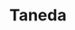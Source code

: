 ---
layout: place
title: "Taneda"
permalink: /washington/seattle/taneda.html
stateAbbr: WA
stateName: Washington
cityName: Seattle
seo:
  name: "Taneda"
  type: Restaurant
  links: http://tanedaseattle.com/
description: "Taneda serves delicious sushi in Seattle, Washington. Try fresh Japanese dishes for a great dining experience. "
place_id: ChIJXcM6TZwVkFQR_DSKVibXe2c
photos:
  - name: >-
      places/ChIJXcM6TZwVkFQR_DSKVibXe2c/photos/AeeoHcJ2LfBKNbzI9QXBlQCNIdUP2yx76oaUKvrDhu2YTgpuDV_rgYE1vrz8Fxr4Mx7T0c7crtEVQ-jYE7a1ad-rtCoVraCPf3bAIQZOjcbreztRM-fksjaHFwJDMx-ct7e7hY43neu067S_PtRXeFDfmzm10A92_xewjue_FrW0UXCJ3b-ZoE-9JZXl5jpqsEgdFh0A7z4DeFnCbdBbY5_m1grwMqbfucTlhUpFCwyxo7enYeMCdpQS0jRVwVPqZmSGWeq6KbrRbYzwwHF1sNTb_KDkYbuIx0M4aU0ZT09-mJGJb9rtFw1OXdx1oT3SU-4J0eKz-KS1NRYUFyZNrWOOY39MnLx0Rm4YkSVCIdZJe8hYrxvybETnuA41qmcK_sYhg4XKahxmftZpTSep0XUBloT_oNJfPswM0qGmq6k2KSPDP-M
    widthPx: 3000
    heightPx: 4000
    authorAttributions:
      - displayName: Lily
        uri: https://maps.google.com/maps/contrib/117141756173601673814
        photoUri: >-
          https://lh3.googleusercontent.com/a-/ALV-UjUSLfFKGHYvILL7Nh8nrLwygwR4zMaTgqLKtxKmMDwlxLERA19M=s100-p-k-no-mo
    flagContentUri: >-
      https://www.google.com/local/imagery/report/?cb_client=maps_api_places.places_api&image_key=!1e10!2sCIHM0ogKEICAgIDb2K_ujQE&hl=en-US
    googleMapsUri: >-
      https://www.google.com/maps/place//data=!3m4!1e2!3m2!1sCIHM0ogKEICAgIDb2K_ujQE!2e10!4m2!3m1!1s0x5490159c4d3ac35d:0x677bd726568a34fc
  - name: >-
      places/ChIJXcM6TZwVkFQR_DSKVibXe2c/photos/AeeoHcIyZo_UTg55hqoFDYUWTYIGGM0EtLrGBbCQnFqptr7qvY3v75UrgQnvrCVmToIOqtKyiD2fGuZX8bnM7Q3z8aykWd39uo1I4bXTMlixcQNS5FTrKBNwqqExfiwHloZUpkBRinvBe3KQxyG_dIfedWfXM1ju9jd98S428ZJcxUcXbeO-2-A08O4wBaoAFAM04mJli6VIxzbkTZmQiXaeKPaQm2lJ7XnqWfzk30uDZN_B3kSXiNc95M7aNXrlUieJN7dwK7oi8hU2KIcOl6yc3UiMuLb5OiIiIEMyHD1okILCh60MDcAa6Wug7vb1incluYV_1fwcQC8Xp_5I-XB9yX7v-kX4Lb5gsf_3hjqnf4WqhKHVZ_1hoPtb5MMqZkoCIvNANjymCRPy6lfdwpSgKTut9O27HNPuB68MsnQ2unxBAg
    widthPx: 4800
    heightPx: 3203
    authorAttributions:
      - displayName: Eugene Hsu
        uri: https://maps.google.com/maps/contrib/112604465046117429977
        photoUri: >-
          https://lh3.googleusercontent.com/a-/ALV-UjXYCfNl6AJu0CLmkX3SE-duQsixLYSVtrV-_nl9WqPkhEowwx8Shg=s100-p-k-no-mo
    flagContentUri: >-
      https://www.google.com/local/imagery/report/?cb_client=maps_api_places.places_api&image_key=!1e10!2sCIHM0ogKEICAgICUsM__Qg&hl=en-US
    googleMapsUri: >-
      https://www.google.com/maps/place//data=!3m4!1e2!3m2!1sCIHM0ogKEICAgICUsM__Qg!2e10!4m2!3m1!1s0x5490159c4d3ac35d:0x677bd726568a34fc
  - name: >-
      places/ChIJXcM6TZwVkFQR_DSKVibXe2c/photos/AeeoHcLF-UulHWXHTSUQQc_XI_c9PWaVvuzQWz2_IcH-IGErg2h2Bv8RjoFwav3lrwo9MeY368jRKbk85O_-I6Ui5oD5y3JmnlyX3yeGa3DQf8ck-6ouUyBu14tled9kLx2t8yzwosfvvs-GmkYP8IpKG0gh93PW9oYYn3GjldQFo4BJZLe-FufwZ491Rw7tnguZ_XpNjDAk1TCHdmnPwpnKiUI-GLO8uOaQvsWCAAy4hY7RytF7dflvmd-ctfU66dEdbV5BHWR-6CurK_zK2ZqxPwI8GEI7FF4HFsgZJIruecRlK8a_9IVrVNxQstodPKUlcwmQtF3dq7Vy6_8KzmFymTlb8LCO4vi02LtrYig7Mbsn_99Yhgz_z71E9T9tTM1QBmmovD0dbI7p_Pzy_gS1DCUhBmoGqO8SkTK6j-eSQyo
    widthPx: 4032
    heightPx: 3024
    authorAttributions:
      - displayName: Nasser Moaibed
        uri: https://maps.google.com/maps/contrib/104899611156877000019
        photoUri: >-
          https://lh3.googleusercontent.com/a-/ALV-UjX0hSxMJyK6nzeqw-zqRfw0f4iVYec-URILLxsqwQUO4ljh_6Q=s100-p-k-no-mo
    flagContentUri: >-
      https://www.google.com/local/imagery/report/?cb_client=maps_api_places.places_api&image_key=!1e10!2sCIHM0ogKEICAgICn_IrGBg&hl=en-US
    googleMapsUri: >-
      https://www.google.com/maps/place//data=!3m4!1e2!3m2!1sCIHM0ogKEICAgICn_IrGBg!2e10!4m2!3m1!1s0x5490159c4d3ac35d:0x677bd726568a34fc
  - name: >-
      places/ChIJXcM6TZwVkFQR_DSKVibXe2c/photos/AeeoHcJ_kC-_yHlnRJhEZB2anPRQjw-bfoDEHpE1T0GQd05-DJ7UthtnRWfb4bgusDl6xeYglbqexJ1BydvghVAfTGSXcSoYFz-xwoAuLuR69UGcX_aha-uqQVQYcAh6I49msp3_5F67gxTNFJDe3bt7ce8fj_pOZImN_aCFPMTc73WYF_Uhkz5NPhrEaVSI-4eSBxNpwqbxVaCL3chrEh1pH_OiiFWvc8ewTLbVXAw_9xAdUajnpNaSXzRmQEXlkLxQ-1hQPNQKBTATMHtKGjXZWxKAl8uq0pd9L8--Vk27xwN_mvRsONdZsQK_Z5o5yQ4-X2bCW0i5rna65plVZuPxPY2TR1oF62p7UVoIN885Ah1Df-raLkQUf31FRaErZGDhRCUs0UMFj5VsfRWKl_4pznxXgBuntA7a3pRlcp0Ooc1HLH5u
    widthPx: 3600
    heightPx: 4800
    authorAttributions:
      - displayName: Ricky Song
        uri: https://maps.google.com/maps/contrib/100427830954715532925
        photoUri: >-
          https://lh3.googleusercontent.com/a-/ALV-UjUchIfo4FqWg3OH9300rJpk-u3wMZHi4FvLyYkWz7-hNo-wx7o=s100-p-k-no-mo
    flagContentUri: >-
      https://www.google.com/local/imagery/report/?cb_client=maps_api_places.places_api&image_key=!1e10!2sCIHM0ogKEICAgICn_5WhgAE&hl=en-US
    googleMapsUri: >-
      https://www.google.com/maps/place//data=!3m4!1e2!3m2!1sCIHM0ogKEICAgICn_5WhgAE!2e10!4m2!3m1!1s0x5490159c4d3ac35d:0x677bd726568a34fc
  - name: >-
      places/ChIJXcM6TZwVkFQR_DSKVibXe2c/photos/AeeoHcJBne4JUQXb4-oVhyceJEqiIzTQgcK_EU_reTjd5kTTfi3DrGcLC-IrtPLAB9kseykH0fiZKhqzDxY670oekUc5G_gqFS-t8A8ZkRyR0NOVKv6xtzgZKMAXOID9PJsGyjNzx6GoPYY2noD_JZQS-t0D1ZxITxTYMfH2ssf1gLir0vewbN9L76RIz5G7SNJI1VAH9V5w0d2Y1D3Lwdu-MFXQQk9A9sGdk8jHrBD0XU45f-KqRNI_0L2S1OfO-A6NLTqFDjYdyIJmtL3TN4CDPqBdeHXyRW-oCWcm7U6Ge5kfLKK6_dI0Run7ypK5r88YjOksiGxRjBOGHRV2xIbF1nOMnLOZN_YFlXLh7AkE1bmAtZ8AnFYROdi_meJ3l5fAd7Lf8cJou2A41zzEi1T_23zOeo7_M_4ujIuzW0bM0ItrbQ
    widthPx: 4000
    heightPx: 3000
    authorAttributions:
      - displayName: Su Liu
        uri: https://maps.google.com/maps/contrib/105087361799789559539
        photoUri: >-
          https://lh3.googleusercontent.com/a-/ALV-UjXNI-EyOk9ea4q6Uh7FAIpXSAg-sm8vPYVNRZfGwuQ3MsOm4xcC=s100-p-k-no-mo
    flagContentUri: >-
      https://www.google.com/local/imagery/report/?cb_client=maps_api_places.places_api&image_key=!1e10!2sCIHM0ogKEICAgICr-cyiRg&hl=en-US
    googleMapsUri: >-
      https://www.google.com/maps/place//data=!3m4!1e2!3m2!1sCIHM0ogKEICAgICr-cyiRg!2e10!4m2!3m1!1s0x5490159c4d3ac35d:0x677bd726568a34fc
  - name: >-
      places/ChIJXcM6TZwVkFQR_DSKVibXe2c/photos/AeeoHcKu2mJh_0h2oQQ1D4NmI94h4P3W15Gjh3GXNsUrjxCfpgkmAiPgYQatsRcGI9OAXROUUNF5wLKtvUadqEjbxMF6fyfk-9tlnt81i-yT6XKGymNDolQUwGHVAngsojLa7RtHzqoqtQELpyNH2gRLC3jXORNJQUOBcT1eCiCeW93Mj2zCQ2999KQhs1BTZFhqJWHyW3Vkni4G_qjyJ5YBKsxUY5u1FZWA2wrCPjNoHwFaSec5pgC4FWLi86XHmDMZyDViNr2mhtE8CsgTcdgcmAJwOuX8Bat1t0eavXsDtJ9rnuUPLAYi2tnQOQlmeM9idEUlXvl4ryOAGkbJVDEF185qAFnma54nnXYCc1SNqWol3Zbal0fjJ2l7QnuSRaS_MnyxDFmjy1sy9Ho54FmrzZ9hTKuh3cM5ulG7zV7JONukgDgT
    widthPx: 4000
    heightPx: 3000
    authorAttributions:
      - displayName: Su Liu
        uri: https://maps.google.com/maps/contrib/105087361799789559539
        photoUri: >-
          https://lh3.googleusercontent.com/a-/ALV-UjXNI-EyOk9ea4q6Uh7FAIpXSAg-sm8vPYVNRZfGwuQ3MsOm4xcC=s100-p-k-no-mo
    flagContentUri: >-
      https://www.google.com/local/imagery/report/?cb_client=maps_api_places.places_api&image_key=!1e10!2sCIHM0ogKEICAgICr-Yyj2wE&hl=en-US
    googleMapsUri: >-
      https://www.google.com/maps/place//data=!3m4!1e2!3m2!1sCIHM0ogKEICAgICr-Yyj2wE!2e10!4m2!3m1!1s0x5490159c4d3ac35d:0x677bd726568a34fc
  - name: >-
      places/ChIJXcM6TZwVkFQR_DSKVibXe2c/photos/AeeoHcLh7E3C2vEbnH_Y7imESO7mee9E-6D25_tPWaeQZtLoCdj30KgC6xu8IQosNBCWaqyuTpE5hG00PTaRMa4Pw55vJL_s09DGYtjHKrdVFcYM3_1iA2VROXn0Md9zk_kk9a2de0Ie0kA6gotkWZHErErDglHC7-LgUamJIkTD5REl2x9H2PXJw6zcmNU4_SFah-_3fnpcGl5JWdJHQ_Agi4yM_Npea6xs4aH9NowP9_Cc94VFiVwy5hH8TaDEtvoGc4TbPtr9Qq4LHyrL6XOx4JiDFfJK3jhQgWQQcR3JTccwQjNRVyLckTelUL0iY1m59SrZI77TZRc_4_e5eDq2MSBHc7HEQniqkmlRd4ANDXXBCj8qr6nXYE1k3qDQEJMoVNSSNSstYnnMYFHF0ipJgP5_goCVrgt77RMyB_yp8kNruA
    widthPx: 3024
    heightPx: 4032
    authorAttributions:
      - displayName: Angela Lee
        uri: https://maps.google.com/maps/contrib/112416971035460677038
        photoUri: >-
          https://lh3.googleusercontent.com/a-/ALV-UjWkCwAkJC5_HEqebJYjJi22_gjfRqaZWMARNLp37vEuJD2d8AqP=s100-p-k-no-mo
    flagContentUri: >-
      https://www.google.com/local/imagery/report/?cb_client=maps_api_places.places_api&image_key=!1e10!2sCIHM0ogKEICAgICnq5HaRg&hl=en-US
    googleMapsUri: >-
      https://www.google.com/maps/place//data=!3m4!1e2!3m2!1sCIHM0ogKEICAgICnq5HaRg!2e10!4m2!3m1!1s0x5490159c4d3ac35d:0x677bd726568a34fc
  - name: >-
      places/ChIJXcM6TZwVkFQR_DSKVibXe2c/photos/AeeoHcLkkgmA5xqzBKlQkO9AtNA_nXVKyLgSrwX8QCuSayonT0TilZe-C36mOxm7f9HE5VwyG5u2CwgKureDofBK-Y0yRTsxWTJK26rzoOAXUkBkPrKNyUJj7q9iB1KLM-kogIHLElq0a5Awjy0bJ1ZDXh69dUxhix-TbLdTLOs3aMOu-YqPIm_E4J7xrd3co6PdIhF0cG8aaaxP-clabjF9Bk7SXbNnTAxp0DFPVdM4kdTNyOjXz_EBxEtJK0eJg_2q6lF7ma3CkZ-_ifFm5opeSUFLyNIwBBjY-t-mNvBiOhIt8ukX4uRbjw_mh5oCQzQyerNOqVXcDkpxTeXOMsdLYbpJ-b0tgBm4zc5Zpre674W3TXe4zvJvyBCZ_6yy2NnWaArp16RDhhaaQV1EOwK99urnZ8TY-7ujm4ws8Bk014WKZA
    widthPx: 4032
    heightPx: 3024
    authorAttributions:
      - displayName: Nasser Moaibed
        uri: https://maps.google.com/maps/contrib/104899611156877000019
        photoUri: >-
          https://lh3.googleusercontent.com/a-/ALV-UjX0hSxMJyK6nzeqw-zqRfw0f4iVYec-URILLxsqwQUO4ljh_6Q=s100-p-k-no-mo
    flagContentUri: >-
      https://www.google.com/local/imagery/report/?cb_client=maps_api_places.places_api&image_key=!1e10!2sCIHM0ogKEICAgICn_IrGeg&hl=en-US
    googleMapsUri: >-
      https://www.google.com/maps/place//data=!3m4!1e2!3m2!1sCIHM0ogKEICAgICn_IrGeg!2e10!4m2!3m1!1s0x5490159c4d3ac35d:0x677bd726568a34fc
  - name: >-
      places/ChIJXcM6TZwVkFQR_DSKVibXe2c/photos/AeeoHcI-xa-QISJbWOth3AlQFEcC9uRUFElW7mCOdrSv1vpNqy6YYpTwmh-h3E0kyqprPMKsouI-YUtC-f6RFyYQ3sBpWAtxlWQnIjl6VKhTnSbah1S-pGFoPBCuY7D5mEYy2UkuRcIsBfDmD-umJ-pQpFuH6lZd5SphYq-05B3RvklGgh5u7yh78jKS1oAM-THPSn3kM3QYJxoyWBXP0dQ0mla92jBBl3Yj5dGCbkJQfPZkdjzhJW4oIga9iqvdDxeL7Pz_aZQdszgUiKWPKZsapTpZYGMduFRMbb6Jbj9dBzjPhjtdKj28iQDm9L-BjlK67hfqMNkVzoF4_jGRpXIssZv2LBqjX8tTplNICZr8N5G8Skad8cCoju9lQgi7x-6S8gFVyZhXbyMaMPEsBXH3728F3gIRiKz6vQnMvUYwM-g
    widthPx: 4000
    heightPx: 3000
    authorAttributions:
      - displayName: Hyunseok Gil
        uri: https://maps.google.com/maps/contrib/112898363989926845605
        photoUri: >-
          https://lh3.googleusercontent.com/a-/ALV-UjWiTx-cluk03DBmzuQ5ahR7qzsajvV-ksXui_AsRsPxPYQCQZKt=s100-p-k-no-mo
    flagContentUri: >-
      https://www.google.com/local/imagery/report/?cb_client=maps_api_places.places_api&image_key=!1e10!2sCIHM0ogKEICAgIC_pKfPdA&hl=en-US
    googleMapsUri: >-
      https://www.google.com/maps/place//data=!3m4!1e2!3m2!1sCIHM0ogKEICAgIC_pKfPdA!2e10!4m2!3m1!1s0x5490159c4d3ac35d:0x677bd726568a34fc
  - name: >-
      places/ChIJXcM6TZwVkFQR_DSKVibXe2c/photos/AeeoHcLpdzz4VY6yekboohLBWFUq16SuVhTogmBZEIaa6bhhorS2r7WImTB7fSZOEYyweHG_RTsbfwGgmC1dGpIpDKdyTfTTy-P2dECsBbcJGYU_oIlnkjgnBQbTiM2TLeylqj2C5tp9yp2O0Xx9BBlH36J4amo0lN_a5_SIFao4oQeJ9cmVRHS7lhJbl2PeKAq47pmwx90bwv0xryvqiPt9Og1z2-E8Pn5O7UpvUlU1oThKahzK6urL-YbypG9gahXQRhmEK3xnsEZBBJmC3fCV7cmMH_BtD6i8VLvlARnYzbPaM5iTtyznhRmnjjrl0WuJLQjilVD5OUqboFWIiMwN8xj3OdejN6HBf7UwiGpeZy9YrxyO5QYPl9KjEGEdCJIWVE_SrccO8BdTUYnCAzifDD5amWPDF_dy2VAZoijw-WsHJg
    widthPx: 3000
    heightPx: 4000
    authorAttributions:
      - displayName: Zixiang Pan
        uri: https://maps.google.com/maps/contrib/112978692813418152443
        photoUri: >-
          https://lh3.googleusercontent.com/a-/ALV-UjUOhBUY4SKjMoR4phSyfVZbhpqg-tl-3l5uKuK_6bk69w1e4fQi=s100-p-k-no-mo
    flagContentUri: >-
      https://www.google.com/local/imagery/report/?cb_client=maps_api_places.places_api&image_key=!1e10!2sCIHM0ogKEICAgIC9rva4Bw&hl=en-US
    googleMapsUri: >-
      https://www.google.com/maps/place//data=!3m4!1e2!3m2!1sCIHM0ogKEICAgIC9rva4Bw!2e10!4m2!3m1!1s0x5490159c4d3ac35d:0x677bd726568a34fc
address: 219 Broadway E Unit# 14, Seattle, WA 98102, USA
street: 219 Broadway E Unit# 14
city: Seattle
state: WA
zip: '98102'
country: USA
neighborhood: Capitol Hill
latitude: '47.620578'
longitude: '-122.321299'
accessibility_options:
  wheelchairAccessibleParking: false
  wheelchairAccessibleRestroom: true
  wheelchairAccessibleSeating: true
business_status: OPERATIONAL
name: Taneda
google_maps_links:
  directionsUri: >-
    https://www.google.com/maps/dir//''/data=!4m7!4m6!1m1!4e2!1m2!1m1!1s0x5490159c4d3ac35d:0x677bd726568a34fc!3e0
  placeUri: https://maps.google.com/?cid=7456790167702615292
  writeAReviewUri: >-
    https://www.google.com/maps/place//data=!4m3!3m2!1s0x5490159c4d3ac35d:0x677bd726568a34fc!12e1
  reviewsUri: >-
    https://www.google.com/maps/place//data=!4m4!3m3!1s0x5490159c4d3ac35d:0x677bd726568a34fc!9m1!1b1
  photosUri: >-
    https://www.google.com/maps/place//data=!4m3!3m2!1s0x5490159c4d3ac35d:0x677bd726568a34fc!10e5
primary_type: Sushi Restaurant
opening_hours:
  regular:
    - 'Monday: Closed'
    - 'Tuesday: Closed'
    - 'Wednesday: 5:15 – 9:30 PM'
    - 'Thursday: 5:15 – 9:30 PM'
    - 'Friday: 5:15 – 9:30 PM'
    - 'Saturday: 5:15 – 9:30 PM'
    - 'Sunday: 5:15 – 9:30 PM'
  current:
    - 'Monday: Closed'
    - 'Tuesday: Closed'
    - 'Wednesday: 5:15 – 9:30 PM'
    - 'Thursday: 5:15 – 9:30 PM'
    - 'Friday: 5:15 – 9:30 PM'
    - 'Saturday: 5:15 – 9:30 PM'
    - 'Sunday: 5:15 – 9:30 PM'
secondary_opening_hours:
  regular:
    weekdayDescriptions: null
    type: null
  current:
    weekdayDescriptions: null
    type: null
phone: null
price_level: PRICE_LEVEL_VERY_EXPENSIVE
price_range: $100 &ndash; & up
rating: '4.9'
rating_count: 0
website: http://tanedaseattle.com/
reviews: null
parking_options: null
payment_options: null
allow_dogs: null
curbside_pickup: null
delivery: null
dine_in: null
good_for_children: null
good_for_groups: null
good_for_sports: null
live_music: null
menu_for_children: null
outdoor_seating: null
reservable: null
restroom: null
serves_beer: null
serves_breakfast: null
serves_brunch: null
serves_cocktails: null
serves_coffee: null
serves_dinner: null
serves_dessert: null
serves_lunch: null
serves_vegetarian_food: null
serves_wine: null
takeout: null
update_category: essentials
summary: null

---